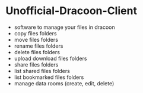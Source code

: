 # Unofficial-Dracoon-Client

<ul>
	<li>software to manage your files in dracoon</li>
	<li>copy files folders</li>
	<li>move files folders</li>
	<li>rename files folders</li>
	<li>delete files folders</li>
	<li>upload download files folders</li>
	<li>share files folders</li>
	<li>list shared files folders</li>
	<li>list bookmarked files folders</li>
	<li>manage data rooms (create, edit, delete)</li>
</ul>
